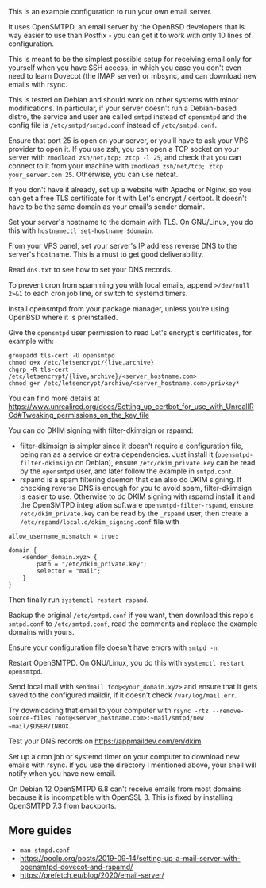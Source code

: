 This is an example configuration to run your own email server.

It uses OpenSMTPD, an email server by the OpenBSD developers that is way easier to use than Postfix - you can get it to work with only 10 lines of configuration.

This is meant to be the simplest possible setup for receiving email only for yourself when you have SSH access, in which you case you don't even need to learn Dovecot (the IMAP server) or mbsync, and can download new emails with rsync.

This is tested on Debian and should work on other systems with minor modifications. In particular, if your server doesn't run a Debian-based distro, the service and user are called `smtpd` instead of `opensmtpd` and the config file is `/etc/smtpd/smtpd.conf` instead of `/etc/smtpd.conf`.

Ensure that port 25 is open on your server, or you'll have to ask your VPS provider to open it. If you use zsh, you can open a TCP socket on your server with `zmodload zsh/net/tcp; ztcp -l 25`, and check that you can connect to it from your machine with `zmodload zsh/net/tcp; ztcp your_server.com 25`. Otherwise, you can use netcat.

If you don't have it already, set up a website with Apache or Nginx, so you can get a free TLS certificate for it with Let's encrypt / certbot. It doesn't have to be the same domain as your email's sender domain.

Set your server's hostname to the domain with TLS. On GNU/Linux, you do this with `hostnamectl set-hostname $domain`.

From your VPS panel, set your server's IP address reverse DNS to the server's hostname. This is a must to get good deliverability.

Read `dns.txt` to see how to set your DNS records.

To prevent cron from spamming you with local emails, append `>/dev/null 2>&1` to each cron job line, or switch to systemd timers.

Install opensmtpd from your package manager, unless you're using OpenBSD where it is preinstalled.

Give the `opensmtpd` user permission to read Let's encrypt's certificates, for example with:

```
groupadd tls-cert -U opensmtpd
chmod o+x /etc/letsencrypt/{live,archive}
chgrp -R tls-cert /etc/letsencrypt/{live,archive}/<server_hostname.com>
chmod g+r /etc/letsencrypt/archive/<server_hostname.com>/privkey*
```

You can find more details at https://www.unrealircd.org/docs/Setting_up_certbot_for_use_with_UnrealIRCd#Tweaking_permissions_on_the_key_file

You can do DKIM signing with filter-dkimsign or rspamd:

- filter-dkimsign is simpler since it doesn't require a configuration file, being ran as a service or extra dependencies. Just install it (`opensmtpd-filter-dkimsign` on Debian), ensure `/etc/dkim_private.key` can be read by the `opensmtpd` user, and later follow the example in `smtpd.conf`.
- rspamd is a spam filtering daemon that can also do DKIM signing. If checking reverse DNS is enough for you to avoid spam, filter-dkimsign is easier to use. Otherwise to do DKIM signing with rspamd install it and the OpenSMTPD integration software `opensmtpd-filter-rspamd`, ensure `/etc/dkim_private.key` can be read by the `_rspamd` user, then create a `/etc/rspamd/local.d/dkim_signing.conf` file with
```
allow_username_mismatch = true;

domain {
    <sender_domain.xyz> {
        path = "/etc/dkim_private.key";
        selector = "mail";
    }
}
```
Then finally run `systemctl restart rspamd`.

Backup the original `/etc/smtpd.conf` if you want, then download this repo's `smtpd.conf` to `/etc/smtpd.conf`, read the comments and replace the example domains with yours.

Ensure your configuration file doesn't have errors with `smtpd -n`.

Restart OpenSMTPD. On GNU/Linux, you do this with `systemctl restart opensmtpd`.

Send local mail with `sendmail foo@<your_domain.xyz>` and ensure that it gets saved to the configured maildir, if it doesn't check `/var/log/mail.err`.

Try downloading that email to your computer with `rsync -rtz --remove-source-files root@<server_hostname.com>:~mail/smtpd/new ~mail/$USER/INBOX`.

Test your DNS records on https://appmaildev.com/en/dkim

Set up a cron job or systemd timer on your computer to download new emails with rsync. If you use the directory I mentioned above, your shell will notify when you have new email.

On Debian 12 OpenSMTPD 6.8 can't receive emails from most domains because it is incompatible with OpenSSL 3. This is fixed by installing OpenSMTPD 7.3 from backports.

## More guides

- `man stmpd.conf`
- https://poolp.org/posts/2019-09-14/setting-up-a-mail-server-with-opensmtpd-dovecot-and-rspamd/
- https://prefetch.eu/blog/2020/email-server/
